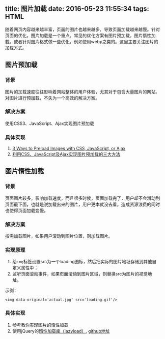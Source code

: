 title: 图片加载
date: 2016-05-23 11:55:34
tags: HTML
---

随着网页内容越来越丰富，页面的图片也越来越多，导致页面加载越来越慢。针对页面的优化，图片加载是一个重点。常见的优化方案有图片预加载，图片惰性加载。或者针对图片格式做一些优化，例如使用webp之类的。这里主要关注图片的加载方式。

<!-- more -->

## 图片预加载
### 背景
图片的加载速度往往影响着网站整体的用户体验，尤其对于包含大量图片的网站。对图片进行预加载，不失为一个高效的解决方案。

### 解决方案
使用CSS3、JavaScript、Ajax实现图片预加载

### 具体实现
1. [3 Ways to Preload Images with CSS, JavaScript, or Ajax](https://perishablepress.com/3-ways-preload-images-css-javascript-ajax/)
2. [利用CSS、JavaScript及Ajax实现图片预加载的三大方法](http://www.csdn.net/article/2013-10-15/2817187-3-ways-preload-images-css-javascript-ajax)

## 图片惰性加载
### 背景
页面图片较多，影响加载速度，而且很多时候，页面加载完了，用户却不会滑动到页面最下面，也就是说加载出来的图片，用户更本就没去看，造成资源浪费的同时也使得页面加载变慢。

### 解决方案
按需加载图片，如果用户滚动到图片位置，则加载图片。

### 实现原理
1. 给`img`标签设置src为一个loading图标，然后把实际的图片地址存储到其他自定义属性中；
2. 监听页面滚动事件，如果页面滚动到图片区域，则替换src为图片的视觉地址。

示例：

```
<img data-original='actual.jpg' src='loading.gif'/>
```

### 具体实现
1. 参考[教你实现图片的惰性加载](http://www.cnblogs.com/zichi/p/5021697.html)
2. 使用jQuery的[惰性加载库（lazyload）](https://plugins.jquery.com/lazyload/), [github地址](https://github.com/tuupola/jquery_lazyload)
